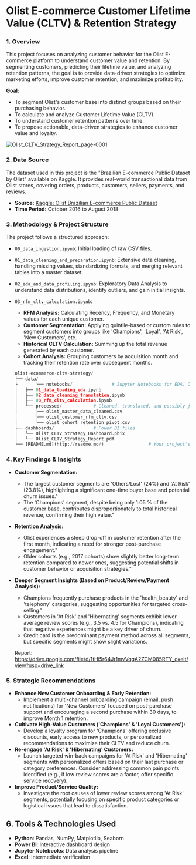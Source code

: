 # Olist E-commerce Customer Lifetime Value (CLTV) & Retention Strategy

### 1. Overview

This project focuses on analyzing customer behavior for the Olist E-commerce platform to understand customer value and retention. By segmenting customers, predicting their lifetime value, and analyzing retention patterns, the goal is to provide data-driven strategies to optimize marketing efforts, improve customer retention, and maximize profitability.

**Goal:**

- To segment Olist's customer base into distinct groups based on their purchasing behavior.
- To calculate and analyze Customer Lifetime Value (CLTV).
- To understand customer retention patterns over time.
- To propose actionable, data-driven strategies to enhance customer value and loyalty.

![Olist_CLTV_Strategy_Report_page-0001](https://github.com/user-attachments/assets/f8573618-3767-4fc4-9bf7-24b10e03add6)

### 2. Data Source

The dataset used in this project is the "Brazilian E-commerce Public Dataset by Olist" available on Kaggle. It provides real-world transactional data from Olist stores, covering orders, products, customers, sellers, payments, and reviews.

- **Source:** [Kaggle: Olist Brazilian E-commerce Public Dataset](https://www.kaggle.com/datasets/olistbr/brazilian-ecommerce)
- **Time Period:** October 2016 to August 2018

### 3. Methodology & Project Structure

The project follows a structured approach:

- `00_data_ingestion.ipynb`: Initial loading of raw CSV files.
- `01_data_cleaning_and_preparation.ipynb`: Extensive data cleaning, handling missing values, standardizing formats, and merging relevant tables into a master dataset.
- `02_eda_and_data_profiling.ipynb`: Exploratory Data Analysis to understand data distributions, identify outliers, and gain initial insights.
- `03_rfm_cltv_calculation.ipynb`:
    - **RFM Analysis:** Calculating Recency, Frequency, and Monetary values for each unique customer.
    - **Customer Segmentation:** Applying quintile-based or custom rules to segment customers into groups like 'Champions', 'Loyal', 'At Risk', 'New Customers', etc.
    - **Historical CLTV Calculation:** Summing up the total revenue generated by each customer.
    - **Cohort Analysis:** Grouping customers by acquisition month and tracking their retention rate over subsequent months.
    
    ```python
    olist-ecommerce-cltv-strategy/
    ├── data/
    ├       └── notebooks/               # Jupyter Notebooks for EDA, Cleaning, RFM/CLTV calculations
    │   ├── 01_data_loading_eda.ipynb
    │   ├── 02_data_cleaning_translation.ipynb
    │   ├── 03_rfm_cltv_calculation.ipynb
    │   └── processed/            # Cleaned, translated, and possibly joined CSVs/Parquet files
    │       ├── olist_master_data_cleaned.csv
    |       ├── olist_customer_rfm_cltv.csv
    │       └── olist_cohort_retention_pivot.csv 
    ├── dashboards/               # Power BI files
    │   └── Olist_CLTV_Strategy_Dashboard.pbix
    │   └── Olist_CLTV_Strategy_Report.pdf
    └── [README.md](http://readme.md/)                 # Your project's summary and impact statement
    ```
    

### 4. Key Findings & Insights

- **Customer Segmentation:**
    - The largest customer segments are 'Others/Lost' (24%)  and 'At Risk' (23.8%), highlighting a significant one-time buyer base and potential churn issues."
    - The 'Champions' segment, despite being only 1.05 % of the customer base, contributes disproportionately to total historical revenue, confirming their high value."
- **Retention Analysis:**
    - Olist experiences a steep drop-off in customer retention after the first month, indicating a need for stronger post-purchase engagement."
    - Older cohorts (e.g., 2017 cohorts) show slightly better long-term retention compared to newer ones, suggesting potential shifts in customer behavior or acquisition strategies."
- **Deeper Segment Insights (Based on Product/Review/Payment Analysis):**
    - Champions frequently purchase products in the 'health_beauty' and 'telephony' categories, suggesting opportunities for targeted cross-selling."
    - Customers in 'At Risk' and 'Hibernating' segments exhibit lower average review scores (e.g., 3.5 vs. 4.5 for Champions), indicating that negative experiences might be a key driver of churn.
    - Credit card is the predominant payment method across all segments, but specific segments might show slight variations.
      
  Report: https://drive.google.com/file/d/1tHi5r64Jr1mvVqqA2ZCM085RTY_dxelt/view?usp=drive_link

### 5. Strategic Recommendations

- **Enhance New Customer Onboarding & Early Retention:**
    - Implement a multi-channel onboarding campaign (email, push notifications) for 'New Customers' focused on post-purchase support and encouraging a second purchase within 30 days, to improve Month 1 retention.
- **Cultivate High-Value Customers ('Champions' & 'Loyal Customers'):**
    - Develop a loyalty program for 'Champions' offering exclusive discounts, early access to new products, or personalized recommendations to maximize their CLTV and reduce churn.
- **Re-engage 'At Risk' & 'Hibernating' Customers:**
    - Launch targeted win-back campaigns for 'At Risk' and 'Hibernating' segments with personalized offers based on their last purchase or category preferences. Consider addressing common pain points identified (e.g., if low review scores are a factor, offer specific service recovery).
- **Improve Product/Service Quality:**
    - Investigate the root causes of lower review scores among 'At Risk' segments, potentially focusing on specific product categories or logistical issues that lead to dissatisfaction.
## 6. Tools & Technologies Used
- **Python**: Pandas, NumPy, Matplotlib, Seaborn
- **Power BI**: Interactive dashboard design
- **Jupyter Notebooks**: Data analysis pipeline
- **Excel**: Intermediate verification
